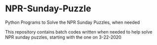 # NPR-Sunday-Puzzle
Python Programs to Solve the NPR Sunday Puzzles, when needed

This repository contains batch codes written when needed to help solve NPR sunday puzzles, starting with the one on 3-22-2020
